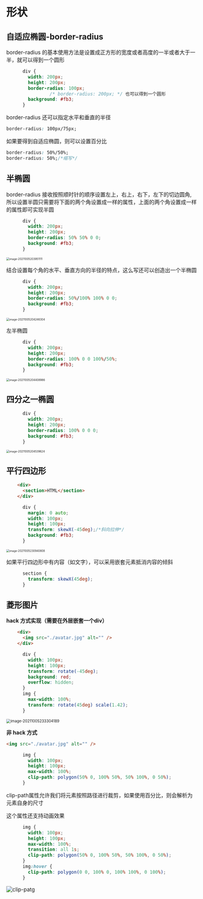 # 形状

## 自适应椭圆-border-radius

border-radius 的基本使用方法是设置成正方形的宽度或者高度的一半或者大于一半，就可以得到一个圆形

```css
      div {
        width: 200px;
        height: 200px;
        border-radius: 100px;
				/* border-radius: 200px; */ 也可以得到一个圆形
        background: #fb3;
      }
```

border-radius 还可以指定水平和垂直的半径

```css
border-radius: 100px/75px;
```

如果要得到自适应椭圆，则可以设置百分比

```css
border-radius: 50%/50%;
border-radius: 50%;/*缩写*/
```

## 半椭圆

border-radius 接收按照顺时针的顺序设置左上，右上，右下，左下的切边圆角,所以设置半圆只需要将下面的两个角设置成一样的属性，上面的两个角设置成一样的属性即可实现半圆

```css
      div {
        width: 200px;
        height: 200px;
        border-radius: 50% 50% 0 0;
        background: #fb3;
      }
```

<img src="assets/image-20211005203951111.png" alt="image-20211005203951111" style="zoom:50%;" />

结合设置每个角的水平、垂直方向的半径的特点，这么写还可以创造出一个半椭圆

```css
      div {
        width: 200px;
        height: 200px;
        border-radius: 50%/100% 100% 0 0;
        background: #fb3;
      }
```

<img src="assets/image-20211005204246304.png" alt="image-20211005204246304" style="zoom:50%;" />

左半椭圆

```css
      div {
        width: 200px;
        height: 200px;
        border-radius: 100% 0 0 100%/50%;
        background: #fb3;
      }
```

<img src="assets/image-20211005204408986.png" alt="image-20211005204408986" style="zoom:50%;" />

## 四分之一椭圆

```css
      div {
        width: 200px;
        height: 200px;
        border-radius: 100% 0 0 0;
        background: #fb3;
      }
```

<img src="assets/image-20211005204539624.png" alt="image-20211005204539624" style="zoom:50%;" />

## 平行四边形

```html
    <div>
      <section>HTML</section>
    </div>
```

```css
      div {
        margin: 0 auto;
        width: 100px;
        height: 100px;
        transform: skewX(-45deg);/*斜向拉伸*/
        background: #fb3;
      }
```

<img src="assets/image-20211005230940808.png" alt="image-20211005230940808" style="zoom:50%;" />

如果平行四边形中有内容（如文字），可以采用嵌套元素抵消内容的倾斜

```css
      section {
        transform: skewX(45deg);
      }
```

## 菱形图片

**hack 方式实现（需要在外层嵌套一个div）**

```html
    <div>
      <img src="./avatar.jpg" alt="" />
    </div>
```

```css
      div {
        width: 100px;
        height: 100px;
        transform: rotate(-45deg);
        background: red;
        overflow: hidden;
      }
      img {
        max-width: 100%;
        transform: rotate(45deg) scale(1.42);
      }
```

<img src="assets/image-20211005233304189.png" alt="image-20211005233304189" style="zoom:70%;" />

**非 hack 方式**

```html
<img src="./avatar.jpg" alt="" />
```

```css
      img {
        width: 100px;
        height: 100px;
        max-width: 100%;
        clip-path: polygon(50% 0, 100% 50%, 50% 100%, 0 50%);
      }
```

clip-path属性允许我们将元素按照路径进行裁剪，如果使用百分比，则会解析为元素自身的尺寸

这个属性还支持动画效果

```css
      img {
        width: 100px;
        height: 100px;
        max-width: 100%;
        transition: all 1s;
        clip-path: polygon(50% 0, 100% 50%, 50% 100%, 0 50%);
      }
      img:hover {
        clip-path: polygon(0 0, 100% 0, 100% 100%, 0 100%);
      }
```

![clip-patg](assets/clip-patg.gif)

